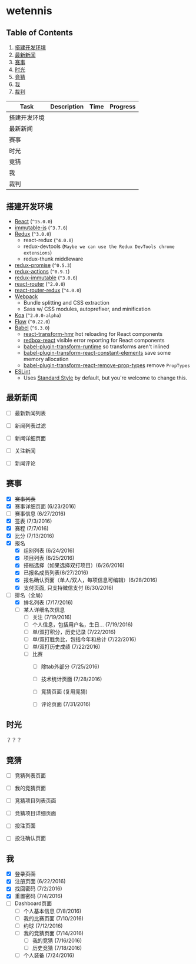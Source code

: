 wetennis
=============================

Table of Contents
-----------------
1. [搭建开发环境](#setup-dev-env)
1. [最新新闻](#latest-news)
1. [赛事](#event)
1. [时光](#time)
1. [竟猜](#guess)
1. [我](#me)
1. [裁判](#裁判)

|Task|Description|Time|Progress|
|---|---|---|---|
|搭建开发环境||||
|最新新闻||||
|赛事||||
|时光||||
|竟猜||||
|我|||||
|裁判|||||


<a name='setup-dev-env'>搭建开发环境</a>
--------------------------------------

* [React](https://github.com/facebook/react) (`^15.0.0`)
* [immutable-js](https://github.com/facebook/immutable-js) (`^3.7.6`)
* [Redux](https://github.com/rackt/redux) (`^3.0.0`)
  * react-redux (`^4.0.0`)
  * redux-devtools (`Maybe we can use the Redux DevTools chrome extensions`)
  * redux-thunk middleware
* [redux-promise](https://github.com/acdlite/redux-promise) (`^0.5.3`)
* [redux-actions](https://github.com/acdlite/redux-actions) (`^0.9.1`)
* [redux-immutable](https://github.com/gajus/redux-immutable) (`^3.0.6`)
* [react-router](https://github.com/rackt/react-router) (`^2.0.0`)
* [react-router-redux](https://github.com/rackt/react-router-redux) (`^4.0.0`)
* [Webpack](https://github.com/webpack/webpack)
  * Bundle splitting and CSS extraction
  * Sass w/ CSS modules, autoprefixer, and minification
* [Koa](https://github.com/koajs/koa) (`^2.0.0-alpha`)
* [Flow](http://flowtype.org/) (`^0.22.0`)
* [Babel](https://github.com/babel/babel) (`^6.3.0`)
  * [react-transform-hmr](https://github.com/gaearon/react-transform-hmr) hot reloading for React components
  * [redbox-react](https://github.com/KeywordBrain/redbox-react) visible error reporting for React components
  * [babel-plugin-transform-runtime](https://www.npmjs.com/package/babel-plugin-transform-runtime) so transforms aren't inlined
  * [babel-plugin-transform-react-constant-elements](https://babeljs.io/docs/plugins/transform-react-constant-elements/) save some memory allocation
  * [babel-plugin-transform-react-remove-prop-types](https://github.com/oliviertassinari/babel-plugin-transform-react-remove-prop-types) remove `PropTypes`
* [ESLint](http://eslint.org)
  * Uses [Standard Style](https://github.com/feross/standard) by default, but you're welcome to change this.


<a name='latest-news'>最新新闻</a>
---------------------------------

- [ ] 最新新闻列表
- [ ] 新闻列表过滤
- [ ] 新闻详细页面
- [ ] 关注新闻
- [ ] 新闻评论


<a name='event'>赛事</a>
-----------------------

- [x] ~~赛事列表~~
- [x] 赛事详细页面 (6/23/2016)
- [  ] 赛事信息 (6/27/2016)
- [x] 签表 (7/3/2016)
- [x] 赛程 (7/7/016)
- [x] 比分 (7/13/2016)
- [x] 报名
  - [x] 组别列表 (6/24/2016)
  - [x] 项目列表 (6/25/2016)
  - [x] 搭档选择（如果选择双打项目）(6/26/2016)
  - [x] 已报名成员列表(6/27/2016)
  - [x] 报名确认页面（单人/双人，每项信息可编辑）(6/28/2016)
  - [x] 支付页面, 只支持微信支付 (6/30/2016)
- [ ] 排名（全局）
  - [x] 排名列表 (7/17/2016)
  - [ ] 某人详细名次信息
    - [ ] 关注 (7/19/2016)
    - [ ] 个人信息，包括用户名，生日... (7/19/2016)
    - [ ] 单/双打积分，历史记录 (7/22/2016)
    - [ ] 单/双打胜负比，包括今年和总计 (7/22/2016)
    - [ ] 单/双打历史成绩 (7/22/2016)
    - [ ] 比赛
      - [ ] 除tab外部分 (7/25/2016)
      - [ ] 技术统计页面 (7/28/2016)
      - [ ] 竞猜页面 (复用竞猜)
      - [ ] 评论页面 (7/31/2016)


<a name='time'>时光</a>
----------------------

？？？

<a name='guess'>竟猜</a>
-----------------------

- [ ] 竞猜列表页面
- [ ] 我的竞猜页面
- [ ] 竞猜项目列表页面
- [ ] 竞猜项目详细页面
- [ ] 投注页面
- [ ] 投注确认页面


<a name='me'>我</a>
------------------

- [x] ~~登录页面~~
- [x] 注册页面 (6/22/2016)
- [x] 找回密码 (7/2/2016)
- [x] 重置密码 (7/4/2016)
- [ ] Dashboard页面
  - [ ] 个人基本信息 (7/8/2016)
  - [ ] 我的比赛页面 (7/10/2016)
   - [ ] 约球 (7/12/2016)
  - [ ] 我的竞猜页面 (7/14/2016)
    - [ ] 我的竞猜 (7/16/2016)
    - [ ] 历史竞猜 (7/18/2016)
  - [ ] 个人装备 (7/24/2016)
